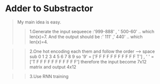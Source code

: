 # Adder to Substractor

> My main idea is easy. 
>>   1.Generate the input sequeece :'999-888' , '  500-60' .. which len(x)=7.
>>   And the output should be :' 111' ,' 440' .. which len(x)=4.
    
>>   2.One hot encoding each them and follow the order --> space sub 0 1 2 3 4 5 6 7 8 9
>>   so '9' =  ['F F F F F F F F F F F T'] , ' ' = ['T F F F F F F F F F F F']
>>   therefore the input become 7x12 matrix and output 4x12
  
>>  3.Use RNN training
